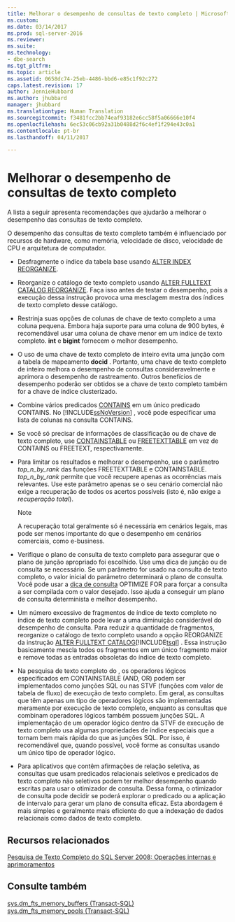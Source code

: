 ```yaml
---
title: Melhorar o desempenho de consultas de texto completo | Microsoft Docs
ms.custom: 
ms.date: 03/14/2017
ms.prod: sql-server-2016
ms.reviewer: 
ms.suite: 
ms.technology:
- dbe-search
ms.tgt_pltfrm: 
ms.topic: article
ms.assetid: 0658dc74-25eb-4486-bbd6-e85c1f92c272
caps.latest.revision: 17
author: JennieHubbard
ms.author: jhubbard
manager: jhubbard
ms.translationtype: Human Translation
ms.sourcegitcommit: f3481fcc2bb74eaf93182e6cc58f5a06666e10f4
ms.openlocfilehash: 6ec53c06cb92a31b0488d2f6c4ef1f294e43c0a1
ms.contentlocale: pt-br
ms.lasthandoff: 04/11/2017

---
```

# <a name="improve-the-performance-of-full-text-queries"></a>Melhorar o desempenho de consultas de texto completo
  A lista a seguir apresenta recomendações que ajudarão a melhorar o desempenho das consultas de texto completo.  
  
 O desempenho das consultas de texto completo também é influenciado por recursos de hardware, como memória, velocidade de disco, velocidade de CPU e arquitetura de computador.  
  
-   Desfragmente o índice da tabela base usando [ALTER INDEX REORGANIZE](../../t-sql/statements/alter-index-transact-sql.md).  
  
-   Reorganize o catálogo de texto completo usando [ALTER FULLTEXT CATALOG REORGANIZE](../../t-sql/statements/alter-fulltext-catalog-transact-sql.md). Faça isso antes de testar o desempenho, pois a execução dessa instrução provoca uma mesclagem mestra dos índices de texto completo desse catálogo.  
  
-   Restrinja suas opções de colunas de chave de texto completo a uma coluna pequena. Embora haja suporte para uma coluna de 900 bytes, é recomendável usar uma coluna de chave menor em um índice de texto completo. **int** e **bigint** fornecem o melhor desempenho.  
  
-   O uso de uma chave de texto completo de inteiro evita uma junção com a tabela de mapeamento **docid** . Portanto, uma chave de texto completo de inteiro melhora o desempenho de consultas consideravelmente e aprimora o desempenho de rastreamento. Outros benefícios de desempenho poderão ser obtidos se a chave de texto completo também for a chave de índice clusterizado.  
  
-   Combine vários predicados [CONTAINS](../../t-sql/queries/contains-transact-sql.md) em um único predicado CONTAINS. No [!INCLUDE[ssNoVersion](../../includes/ssnoversion-md.md)] , você pode especificar uma lista de colunas na consulta CONTAINS.  
  
-   Se você só precisar de informações de classificação ou de chave de texto completo, use [CONTAINSTABLE](../../relational-databases/system-functions/containstable-transact-sql.md) ou [FREETEXTTABLE](../../relational-databases/system-functions/freetexttable-transact-sql.md) em vez de CONTAINS ou FREETEXT, respectivamente.  
  
-   Para limitar os resultados e melhorar o desempenho, use o parâmetro *top_n_by_rank* das funções FREETEXTTABLE e CONTAINSTABLE. *top_n_by_rank* permite que você recupere apenas as ocorrências mais relevantes. Use este parâmetro apenas se o seu cenário comercial não exige a recuperação de todos os acertos possíveis (isto é, não exige a *recuperação total*).  
  
    > [!NOTE]  
    >  A recuperação total geralmente só é necessária em cenários legais, mas pode ser menos importante do que o desempenho em cenários comerciais, como e-business.  
  
-   Verifique o plano de consulta de texto completo para assegurar que o plano de junção apropriado foi escolhido. Use uma dica de junção ou de consulta se necessário. Se um parâmetro for usado na consulta de texto completo, o valor inicial do parâmetro determinará o plano de consulta. Você pode usar a [dica de consulta](../../t-sql/queries/hints-transact-sql-query.md) OPTIMIZE FOR para forçar a consulta a ser compilada com o valor desejado. Isso ajuda a conseguir um plano de consulta determinista e melhor desempenho.  
  
-   Um número excessivo de fragmentos de índice de texto completo no índice de texto completo pode levar a uma diminuição considerável do desempenho de consulta. Para reduzir a quantidade de fragmentos, reorganize o catálogo de texto completo usando a opção REORGANIZE da instrução [ALTER FULLTEXT CATALOG](../../t-sql/statements/alter-fulltext-catalog-transact-sql.md)[!INCLUDE[tsql](../../includes/tsql-md.md)] . Essa instrução basicamente mescla todos os fragmentos em um único fragmento maior e remove todas as entradas obsoletas do índice de texto completo.  
  
-   Na pesquisa de texto completo do , os operadores lógicos especificados em CONTAINSTABLE (AND, OR) podem ser implementados como junções SQL ou nas STVF (funções com valor de tabela de fluxo) de execução de texto completo. Em geral, as consultas que têm apenas um tipo de operadores lógicos são implementadas meramente por execução de texto completo, enquanto as consultas que combinam operadores lógicos também possuem junções SQL. A implementação de um operador lógico dentro da STVF de execução de texto completo usa algumas propriedades de índice especiais que a tornam bem mais rápida do que as junções SQL. Por isso, é recomendável que, quando possível, você forme as consultas usando um único tipo de operador lógico.  
  
-   Para aplicativos que contêm afirmações de relação seletiva, as consultas que usam predicados relacionais seletivos e predicados de texto completo não seletivos podem ter melhor desempenho quando escritas para usar o otimizador de consulta. Dessa forma, o otimizador de consulta pode decidir se poderá explorar o predicado ou a aplicação de intervalo para gerar um plano de consulta eficaz. Esta abordagem é mais simples e geralmente mais eficiente do que a indexação de dados relacionais como dados de texto completo.  
  
## <a name="related-resources"></a>Recursos relacionados  
 [Pesquisa de Texto Completo do SQL Server 2008: Operações internas e aprimoramentos](http://go.microsoft.com/fwlink/?LinkId=129544)  
  
## <a name="see-also"></a>Consulte também  
 [sys.dm_fts_memory_buffers &#40;Transact-SQL&#41;](../../relational-databases/system-dynamic-management-views/sys-dm-fts-memory-buffers-transact-sql.md)   
 [sys.dm_fts_memory_pools &#40;Transact-SQL&#41;](../../relational-databases/system-dynamic-management-views/sys-dm-fts-memory-pools-transact-sql.md)  
  
  
